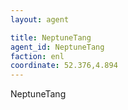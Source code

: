 ```yaml
---
layout: agent

title: NeptuneTang
agent_id: NeptuneTang
faction: enl
coordinate: 52.376,4.894
---
```


NeptuneTang

